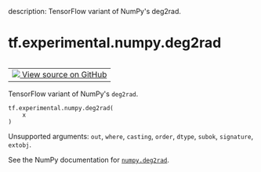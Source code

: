 description: TensorFlow variant of NumPy's deg2rad.

<div itemscope itemtype="http://developers.google.com/ReferenceObject">
<meta itemprop="name" content="tf.experimental.numpy.deg2rad" />
<meta itemprop="path" content="Stable" />
</div>

# tf.experimental.numpy.deg2rad

<!-- Insert buttons and diff -->

<table class="tfo-notebook-buttons tfo-api nocontent" align="left">
<td>
  <a target="_blank" href="https://github.com/tensorflow/tensorflow/blob/r2.4/tensorflow/python/ops/numpy_ops/np_math_ops.py#L729-L735">
    <img src="https://www.tensorflow.org/images/GitHub-Mark-32px.png" />
    View source on GitHub
  </a>
</td>
</table>



TensorFlow variant of NumPy's `deg2rad`.

<pre class="devsite-click-to-copy prettyprint lang-py tfo-signature-link">
<code>tf.experimental.numpy.deg2rad(
    x
)
</code></pre>



<!-- Placeholder for "Used in" -->

Unsupported arguments: `out`, `where`, `casting`, `order`, `dtype`, `subok`, `signature`, `extobj`.

See the NumPy documentation for [`numpy.deg2rad`](https://numpy.org/doc/1.16/reference/generated/numpy.deg2rad.html).
